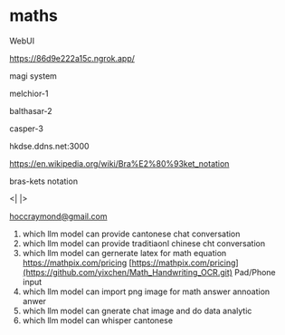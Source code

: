 # maths

WebUI

https://86d9e222a15c.ngrok.app/

magi system

melchior-1 

balthasar-2

casper-3

hkdse.ddns.net:3000

https://en.wikipedia.org/wiki/Bra%E2%80%93ket_notation

bras-kets notation

<|    |>

hoccraymond@gmail.com

1. which llm model can provide cantonese chat conversation
2. which llm model can provide traditiaonl chinese cht conversation
3. which llm model can gernerate latex for math equation
https://mathpix.com/pricing
[https://mathpix.com/pricing](https://github.com/yixchen/Math_Handwriting_OCR.git)
Pad/Phone input 
6. which llm model can import png image for math answer annoation anwer
7. which llm model can gnerate chat image and do data analytic
8. which llm model can whisper cantonese

